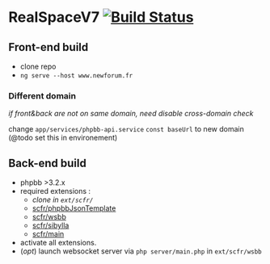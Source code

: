 # RealSpaceV7 [![Build Status](https://travis-ci.com/Superd22/scfr-phpbb-angular.svg?token=ci6yFThxq1SzzactyqxK&branch=master)](https://travis-ci.com/Superd22/scfr-phpbb-angular)

## Front-end build
- clone repo
- `ng serve --host www.newforum.fr` 


### Different domain
*if front&back are not on same domain, need disable cross-domain check*

change `app/services/phpbb-api.service` `const baseUrl` to new domain (@todo set this in environement)


## Back-end build
- phpbb >3.2.x
- required extensions :
  - *clone in `ext/scfr/`*
  - [scfr/phpbbJsonTemplate](https://github.com/Superd22/phpbb-json-template)
  - [scfr/wsbb](https://github.com/Superd22/PHPBB-Websocket)
  - [scfr/sibylla](https://github.com/Superd22/phpbb-sibylla)
  - [scfr/main](https://github.com/Superd22/phpbb-scfr-main)
- activate all extensions.
- (*opt*) launch websocket server via `php server/main.php` in `ext/scfr/wsbb`
